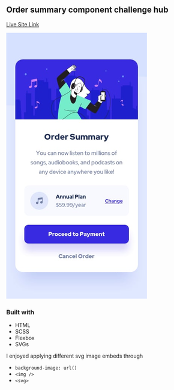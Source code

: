 ## Order summary component challenge hub

[Live Site Link](https://scintillating-pudding-94402e.netlify.app/)

![screenshot with solution](./design/mobile-design.jpg)

### Built with

- HTML
- SCSS
- Flexbox
- SVGs

I enjoyed applying different svg image embeds through

- `background-image: url()`
- `<img />`
- `<svg>`
